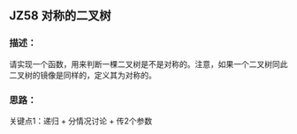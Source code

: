## JZ58 对称的二叉树
### 描述：
请实现一个函数，用来判断一棵二叉树是不是对称的。注意，如果一个二叉树同此二叉树的镜像是同样的，定义其为对称的。

### 思路：
关键点1：递归 + 分情况讨论 + 传2个参数
